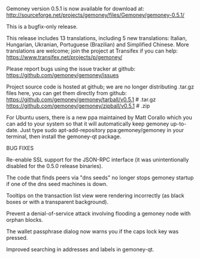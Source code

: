 Gemoney version 0.5.1 is now available for download at:
http://sourceforge.net/projects/gemoney/files/Gemoney/gemoney-0.5.1/

This is a bugfix-only release.

This release includes 13 translations, including 5 new translations:
Italian, Hungarian, Ukranian, Portuguese (Brazilian) and Simplified Chinese.
More translations are welcome; join the project at Transifex if you can help:
https://www.transifex.net/projects/p/gemoney/

Please report bugs using the issue tracker at github:
https://github.com/gemoney/gemoney/issues

Project source code is hosted at github; we are no longer
distributing .tar.gz files here, you can get them
directly from github:
https://github.com/gemoney/gemoney/tarball/v0.5.1  # .tar.gz
https://github.com/gemoney/gemoney/zipball/v0.5.1  # .zip

For Ubuntu users, there is a new ppa maintained by Matt Corallo which
you can add to your system so that it will automatically keep
gemoney up-to-date.  Just type
sudo apt-add-repository ppa:gemoney/gemoney
in your terminal, then install the gemoney-qt package.


BUG FIXES

Re-enable SSL support for the JSON-RPC interface (it was unintentionally
disabled for the 0.5.0 release binaries).

The code that finds peers via "dns seeds" no longer stops gemoney startup
if one of the dns seed machines is down.

Tooltips on the transaction list view were rendering incorrectly (as black boxes
or with a transparent background).

Prevent a denial-of-service attack involving flooding a gemoney node with
orphan blocks.

The wallet passphrase dialog now warns you if the caps lock key was pressed.

Improved searching in addresses and labels in gemoney-qt.
